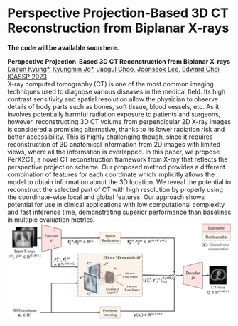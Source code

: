 # Perspective Projection-Based 3D CT Reconstruction from Biplanar X-rays
<b> The code will be available soon here.</b> </a>

<b> Perspective Projection-Based 3D CT Reconstruction from Biplanar X-rays </b> 
<br>
<a href="https://sites.google.com/view/daeunkyung/"> Daeun Kyung*</a>,
<a href="https://www.linkedin.com/in/kyungmin-jo-931264181/?originalSubdomain=kr/"> Kyungmin Jo*</a>,
<a href="https://sites.google.com/site/jaegulchoo/"> Jaegul Choo</a>,
<a href="http://www.joonseok.net/home.html"> Joonseok Lee</a>,
<a href="https://mp2893.com/"> Edward Choi</a>
<br>
<a href="https://2023.ieeeicassp.org/"> ICASSP 2023 </a>
<br> X-ray computed tomography (CT) is one of the most common imaging techniques used to diagnose various diseases in the medical field. Its high contrast sensitivity and spatial resolution allow the physician to observe details of body parts such as bones, soft tissue, blood vessels, etc. As it involves potentially harmful radiation exposure to patients and surgeons, however, reconstructing 3D CT volume from perpendicular 2D X-ray images is considered a promising alternative, thanks to its lower radiation risk and better accessibility. This is highly challenging though, since it requires reconstruction of 3D anatomical information from 2D images with limited views, where all the information is overlapped. In this paper, we propose PerX2CT, a novel CT reconstruction framework from X-ray that reflects the perspective projection scheme. Our proposed method provides a different combination of features for each coordinate which implicitly allows the model to obtain information about the 3D location. We reveal the potential to reconstruct the selected part of CT with high resolution by properly using the coordinate-wise local and global features. Our approach shows potential for use in clinical applications with low computational complexity and fast inference time, demonstrating superior performance than baselines in multiple evaluation metrics.
<br>
<img src="model.png">